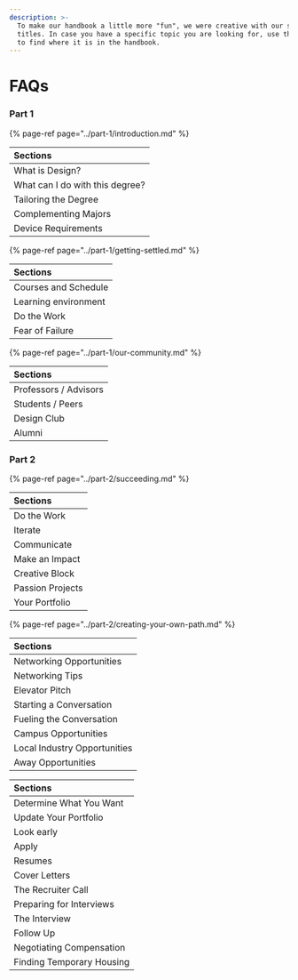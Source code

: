 ```yaml
---
description: >-
  To make our handbook a little more "fun", we were creative with our section
  titles. In case you have a specific topic you are looking for, use this page
  to find where it is in the handbook.
---
```


# FAQs

### Part 1

{% page-ref page="../part-1/introduction.md" %}

| Sections |
| :--- |
| What is Design? |
| What can I do with this degree? |
| Tailoring the Degree |
| Complementing Majors |
| Device Requirements |

{% page-ref page="../part-1/getting-settled.md" %}

| Sections |
| :--- |
| Courses and Schedule |
| Learning environment |
| Do the Work |
| Fear of Failure |

{% page-ref page="../part-1/our-community.md" %}

| Sections |
| :--- |
| Professors / Advisors |
| Students / Peers |
| Design Club |
| Alumni |

### Part 2

{% page-ref page="../part-2/succeeding.md" %}

| Sections |
| :--- |
| Do the Work |
| Iterate |
| Communicate |
| Make an Impact |
| Creative Block |
| Passion Projects |
| Your Portfolio |

{% page-ref page="../part-2/creating-your-own-path.md" %}

| Sections |
| :--- |
| Networking Opportunities |
| Networking Tips |
| Elevator Pitch |
| Starting a Conversation |
| Fueling the Conversation |
| Campus Opportunities |
| Local Industry Opportunities |
| Away Opportunities |

| Sections |
| :--- |
| Determine What You Want |
| Update Your Portfolio |
| Look early |
| Apply |
| Resumes |
| Cover Letters |
| The Recruiter Call |
| Preparing for Interviews |
| The Interview |
| Follow Up |
| Negotiating Compensation |
| Finding Temporary Housing |

